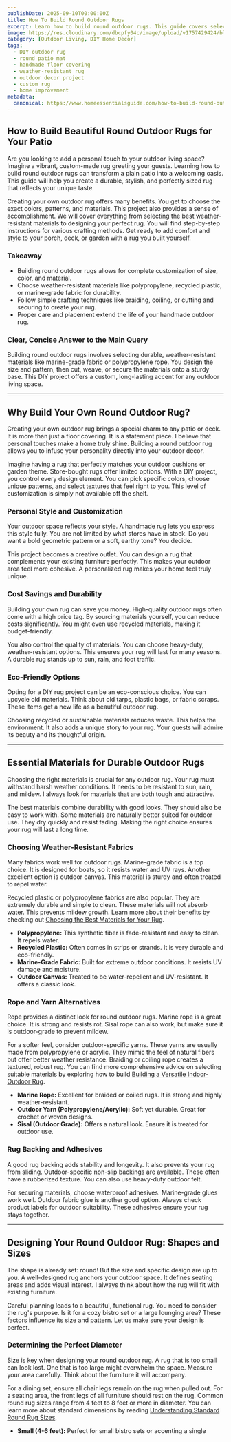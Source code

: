 ```yaml
---
publishDate: 2025-09-10T00:00:00Z
title: How To Build Round Outdoor Rugs
excerpt: Learn how to build round outdoor rugs. This guide covers selecting weather-resistant materials, design tips, and step-by-step instructions for a custom patio accent.
image: https://res.cloudinary.com/dbcpfy04c/image/upload/v1757429424/blog_image_1757429423_plbcfr.webp
category: [Outdoor Living, DIY Home Decor]
tags:
  - DIY outdoor rug
  - round patio mat
  - handmade floor covering
  - weather-resistant rug
  - outdoor decor project
  - custom rug
  - home improvement
metadata:
  canonical: https://www.homeessentialsguide.com/how-to-build-round-outdoor-rugs
---
```


## How to Build Beautiful Round Outdoor Rugs for Your Patio

Are you looking to add a personal touch to your outdoor living space? Imagine a vibrant, custom-made rug greeting your guests. Learning how to build round outdoor rugs can transform a plain patio into a welcoming oasis. This guide will help you create a durable, stylish, and perfectly sized rug that reflects your unique taste.

Creating your own outdoor rug offers many benefits. You get to choose the exact colors, patterns, and materials. This project also provides a sense of accomplishment. We will cover everything from selecting the best weather-resistant materials to designing your perfect rug. You will find step-by-step instructions for various crafting methods. Get ready to add comfort and style to your porch, deck, or garden with a rug you built yourself.

### Takeaway

*   Building round outdoor rugs allows for complete customization of size, color, and material.
*   Choose weather-resistant materials like polypropylene, recycled plastic, or marine-grade fabric for durability.
*   Follow simple crafting techniques like braiding, coiling, or cutting and securing to create your rug.
*   Proper care and placement extend the life of your handmade outdoor rug.

### Clear, Concise Answer to the Main Query

Building round outdoor rugs involves selecting durable, weather-resistant materials like marine-grade fabric or polypropylene rope. You design the size and pattern, then cut, weave, or secure the materials onto a sturdy base. This DIY project offers a custom, long-lasting accent for any outdoor living space.

---

## Why Build Your Own Round Outdoor Rug?

Creating your own outdoor rug brings a special charm to any patio or deck. It is more than just a floor covering. It is a statement piece. I believe that personal touches make a home truly shine. Building a round outdoor rug allows you to infuse your personality directly into your outdoor decor.

Imagine having a rug that perfectly matches your outdoor cushions or garden theme. Store-bought rugs offer limited options. With a DIY project, you control every design element. You can pick specific colors, choose unique patterns, and select textures that feel right to you. This level of customization is simply not available off the shelf.

### Personal Style and Customization

Your outdoor space reflects your style. A handmade rug lets you express this style fully. You are not limited by what stores have in stock. Do you want a bold geometric pattern or a soft, earthy tone? You decide.

This project becomes a creative outlet. You can design a rug that complements your existing furniture perfectly. This makes your outdoor area feel more cohesive. A personalized rug makes your home feel truly unique.

### Cost Savings and Durability

Building your own rug can save you money. High-quality outdoor rugs often come with a high price tag. By sourcing materials yourself, you can reduce costs significantly. You might even use recycled materials, making it budget-friendly.

You also control the quality of materials. You can choose heavy-duty, weather-resistant options. This ensures your rug will last for many seasons. A durable rug stands up to sun, rain, and foot traffic.

### Eco-Friendly Options

Opting for a DIY rug project can be an eco-conscious choice. You can upcycle old materials. Think about old tarps, plastic bags, or fabric scraps. These items get a new life as a beautiful outdoor rug.

Choosing recycled or sustainable materials reduces waste. This helps the environment. It also adds a unique story to your rug. Your guests will admire its beauty and its thoughtful origin.

---

## Essential Materials for Durable Outdoor Rugs

Choosing the right materials is crucial for any outdoor rug. Your rug must withstand harsh weather conditions. It needs to be resistant to sun, rain, and mildew. I always look for materials that are both tough and attractive.

The best materials combine durability with good looks. They should also be easy to work with. Some materials are naturally better suited for outdoor use. They dry quickly and resist fading. Making the right choice ensures your rug will last a long time.

### Choosing Weather-Resistant Fabrics

Many fabrics work well for outdoor rugs. Marine-grade fabric is a top choice. It is designed for boats, so it resists water and UV rays. Another excellent option is outdoor canvas. This material is sturdy and often treated to repel water.

Recycled plastic or polypropylene fabrics are also popular. They are extremely durable and simple to clean. These materials will not absorb water. This prevents mildew growth. Learn more about their benefits by checking out [Choosing the Best Materials for Your Rug](https://homeessentialsguide.com/are-plastic-outdoor-rugs-good).

*   **Polypropylene:** This synthetic fiber is fade-resistant and easy to clean. It repels water.
*   **Recycled Plastic:** Often comes in strips or strands. It is very durable and eco-friendly.
*   **Marine-Grade Fabric:** Built for extreme outdoor conditions. It resists UV damage and moisture.
*   **Outdoor Canvas:** Treated to be water-repellent and UV-resistant. It offers a classic look.

### Rope and Yarn Alternatives

Rope provides a distinct look for round outdoor rugs. Marine rope is a great choice. It is strong and resists rot. Sisal rope can also work, but make sure it is outdoor-grade to prevent mildew.

For a softer feel, consider outdoor-specific yarns. These yarns are usually made from polypropylene or acrylic. They mimic the feel of natural fibers but offer better weather resistance. Braiding or coiling rope creates a textured, robust rug. You can find more comprehensive advice on selecting suitable materials by exploring how to build [Building a Versatile Indoor-Outdoor Rug](https://homeessentialsguide.com/how-to-build-indoor-outdoor-rug).

*   **Marine Rope:** Excellent for braided or coiled rugs. It is strong and highly weather-resistant.
*   **Outdoor Yarn (Polypropylene/Acrylic):** Soft yet durable. Great for crochet or woven designs.
*   **Sisal (Outdoor Grade):** Offers a natural look. Ensure it is treated for outdoor use.

### Rug Backing and Adhesives

A good rug backing adds stability and longevity. It also prevents your rug from sliding. Outdoor-specific non-slip backings are available. These often have a rubberized texture. You can also use heavy-duty outdoor felt.

For securing materials, choose waterproof adhesives. Marine-grade glues work well. Outdoor fabric glue is another good option. Always check product labels for outdoor suitability. These adhesives ensure your rug stays together.

---

## Designing Your Round Outdoor Rug: Shapes and Sizes

The shape is already set: round! But the size and specific design are up to you. A well-designed rug anchors your outdoor space. It defines seating areas and adds visual interest. I always think about how the rug will fit with existing furniture.

Careful planning leads to a beautiful, functional rug. You need to consider the rug's purpose. Is it for a cozy bistro set or a large lounging area? These factors influence its size and pattern. Let us make sure your design is perfect.

### Determining the Perfect Diameter

Size is key when designing your round outdoor rug. A rug that is too small can look lost. One that is too large might overwhelm the space. Measure your area carefully. Think about the furniture it will accompany.

For a dining set, ensure all chair legs remain on the rug when pulled out. For a seating area, the front legs of all furniture should rest on the rug. Common round rug sizes range from 4 feet to 8 feet or more in diameter. You can learn more about standard dimensions by reading [Understanding Standard Round Rug Sizes](https://homeessentialsguide.com/what-sizes-do-round-rugs-come-in).

*   **Small (4-6 feet):** Perfect for small bistro sets or accenting a single